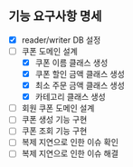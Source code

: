 ## 기능 요구사항 명세

- [X] reader/writer DB 설정
- [ ] 쿠폰 도메인 설계
  - [X] 쿠폰 이름 클래스 생성
  - [X] 쿠폰 할인 금액 클래스 생성
  - [X] 최소 주문 금액 클래스 생성
  - [X] 카테고리 클래스 생성
- [ ] 회원 쿠폰 도메인 설계
- [ ] 쿠폰 생성 기능 구현
- [ ] 쿠폰 조회 기능 구현
- [ ] 복제 지연으로 인한 이슈 확인
- [ ] 복제 지연으로 인한 이슈 해결
